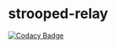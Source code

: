 # strooped-relay
[![Codacy Badge](https://api.codacy.com/project/badge/Grade/455a41cf230948869e4bed43f6e54bce)](https://app.codacy.com/gh/Strooped/strooped-relay?utm_source=github.com&utm_medium=referral&utm_content=Strooped/strooped-relay&utm_campaign=Badge_Grade_Dashboard)